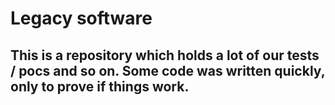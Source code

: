 # Legacy software

## This is a repository which holds a lot of our tests / pocs and so on. Some code was written quickly, only to prove if things work. 
